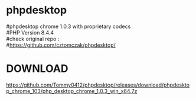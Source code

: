 # phpdesktop
#phpdesktop chrome 1.0.3 with proprietary codecs<br />
#PHP Version 8.4.4<br />
#check original repo :<br />
#https://github.com/cztomczak/phpdesktop/<br />
# DOWNLOAD
https://github.com/Tommy0412/phpdesktop/releases/download/phpdesktop_chrome_103/php_desktop_chrome_1.0.3_win_x64.7z
